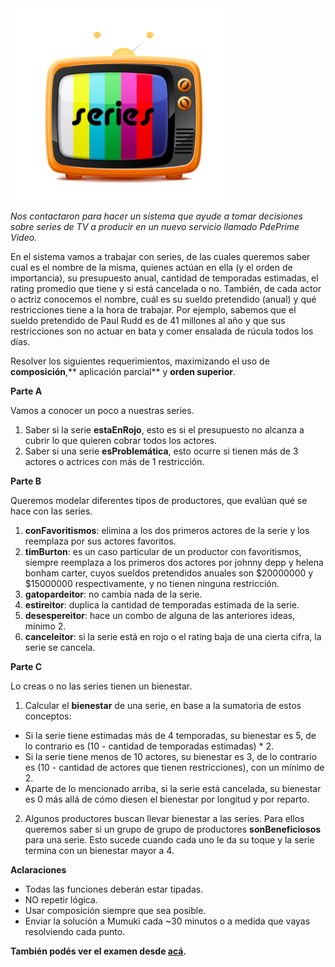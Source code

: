 <img src="https://raw.githubusercontent.com/pdep-utn/mumuki-guide-haskell-pde-prime/master/assets/Screen%20Shot%202020-08-07%20at%2023_1596854492790.41.12.png" alt="Screen Shot 2020-08-07 at 23_1596854492790.41.12.png" width="auto" height="auto">

_Nos contactaron para hacer un sistema que ayude a tomar decisiones sobre series de TV a producir en un nuevo servicio llamado PdePrime Video._

En el sistema vamos a trabajar con series, de las cuales queremos saber cual es el nombre de la misma, quienes actúan en ella (y el orden de importancia), su presupuesto anual, cantidad de temporadas estimadas, el rating promedio que tiene y si está cancelada o no.
También, de cada actor o actriz conocemos el nombre, cuál es su sueldo pretendido (anual) y qué restricciones tiene a la hora de trabajar. Por ejemplo, sabemos que el sueldo pretendido de Paul Rudd es de 41 millones al año y que sus restricciones son no actuar en bata y comer ensalada de rúcula todos los días.

Resolver los siguientes requerimientos, maximizando el uso de **composición**,** aplicación parcial** y **orden superior**.

**Parte A**

Vamos a conocer un poco a nuestras series.

1. Saber si la serie **estaEnRojo**, esto es si el presupuesto no alcanza a cubrir lo que quieren cobrar todos los actores.
2. Saber si una serie **esProblemática**, esto ocurre si tienen más de 3 actores o actrices con más de 1 restricción.

**Parte B**

Queremos modelar diferentes tipos de productores, que evalúan qué se hace con las series.

1. **conFavoritismos**: elimina a los dos primeros actores de la serie y los reemplaza por sus actores favoritos.
2. **timBurton**: es un caso particular de un productor con favoritismos, siempre reemplaza a los primeros dos actores por johnny depp y helena bonham carter, cuyos sueldos pretendidos anuales son $20000000 y $15000000 respectivamente, y no tienen ninguna restricción.
3. **gatopardeitor**: no cambia nada de la serie.
4. **estireitor**: duplica la cantidad de temporadas estimada de la serie.
5. **desespereitor**: hace un combo de alguna de las anteriores ideas, mínimo 2.
6. **canceleitor**: si la serie está en rojo o el rating baja de una cierta cifra, la serie se cancela.

**Parte C**

Lo creas o no las series tienen un bienestar.

1. Calcular el **bienestar** de una serie, en base a la sumatoria de estos conceptos:
  * Si la serie tiene estimadas más de 4 temporadas, su bienestar es 5, de lo contrario es (10 - cantidad de temporadas estimadas) * 2.
  * Si la serie tiene menos de 10 actores, su bienestar es 3, de lo contrario es (10 - cantidad de actores que tienen restricciones), con un mínimo de 2.
  * Aparte de lo mencionado arriba, si la serie está cancelada, su bienestar es 0 más allá de cómo diesen el bienestar por longitud y por reparto.

2. Algunos productores buscan llevar bienestar a las series. Para ellos queremos saber si un grupo de grupo de productores **sonBeneficiosos** para una serie. Esto sucede cuando cada uno le da su toque y la serie termina con un bienestar mayor a 4.

**Aclaraciones**

* Todas las funciones deberán estar tipadas.
* NO repetir lógica.
* Usar composición siempre que sea posible.
* Enviar la solución a Mumuki cada ~30 minutos o a medida que vayas resolviendo cada punto.

**También podés ver el examen desde [acá](https://docs.google.com/document/d/1bl8bFyRZy6hI4LT6BI-86sUikhhbcjr5u5s4UChii_4/edit?usp=sharing).**

